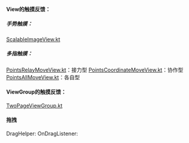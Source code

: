 #### View的触摸反馈：
##### 手势触摸：
[ScalableImageView.kt](ScalableImageView.kt)

##### 多指触摸：
[PointsRelayMoveView.kt](PointsRelayMoveView.kt)：接力型
[PointsCoordinateMoveView.kt](PointsCoordinateMoveView.kt)：协作型
[PointsAllMoveView.kt](PointsAllMoveView.kt)：各自型

#### ViewGroup的触摸反馈：
[TwoPageViewGroup.kt](TwoPageViewGroup.kt)

#### 拖拽
DragHelper:
OnDragListener:
